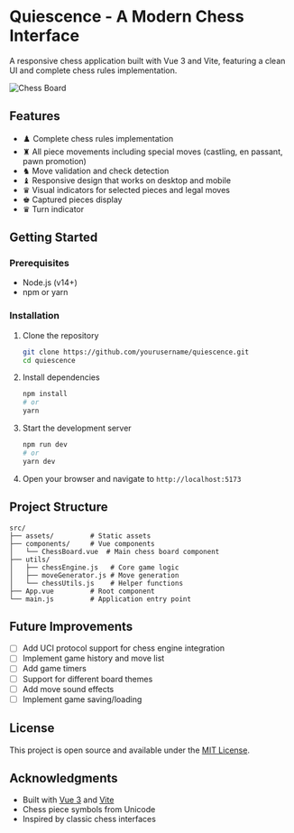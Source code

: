 # Quiescence - A Modern Chess Interface

A responsive chess application built with Vue 3 and Vite, featuring a clean UI and complete chess rules implementation.

![Chess Board](/public/chess-preview.png)

## Features

- ♟️ Complete chess rules implementation
- ♜ All piece movements including special moves (castling, en passant, pawn promotion)
- ♞ Move validation and check detection
- ♝ Responsive design that works on desktop and mobile
- ♛ Visual indicators for selected pieces and legal moves
- ♚ Captured pieces display
- ♛ Turn indicator

## Getting Started

### Prerequisites

- Node.js (v14+)
- npm or yarn

### Installation

1. Clone the repository
   ```bash
   git clone https://github.com/yourusername/quiescence.git
   cd quiescence
   ```

2. Install dependencies
   ```bash
   npm install
   # or
   yarn
   ```

3. Start the development server
   ```bash
   npm run dev
   # or
   yarn dev
   ```

4. Open your browser and navigate to `http://localhost:5173`

## Project Structure

```
src/
├── assets/         # Static assets
├── components/     # Vue components
│   └── ChessBoard.vue  # Main chess board component
├── utils/
│   ├── chessEngine.js   # Core game logic
│   ├── moveGenerator.js # Move generation
│   └── chessUtils.js    # Helper functions
├── App.vue         # Root component
└── main.js         # Application entry point
```

## Future Improvements

- [ ] Add UCI protocol support for chess engine integration
- [ ] Implement game history and move list
- [ ] Add game timers
- [ ] Support for different board themes
- [ ] Add move sound effects
- [ ] Implement game saving/loading

## License

This project is open source and available under the [MIT License](LICENSE).

## Acknowledgments

- Built with [Vue 3](https://v3.vuejs.org/) and [Vite](https://vitejs.dev/)
- Chess piece symbols from Unicode
- Inspired by classic chess interfaces
